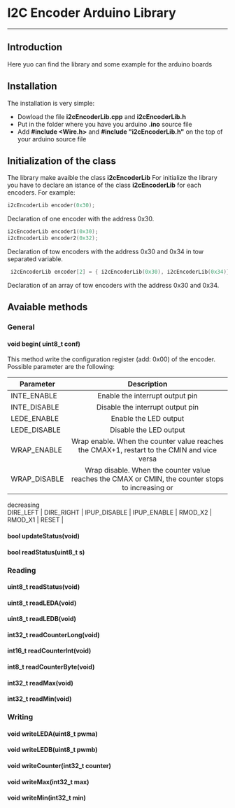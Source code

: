 # I2C Encoder Arduino Library
--------------------------------------------------------------------------------

## Introduction

Here yuo can find the library and some example for the arduino boards

## Installation 

The installation is very simple:
* Dowload the file **i2cEncoderLib.cpp** and **i2cEncoderLib.h**
* Put in the folder where you have you arduino **.ino** source file
* Add **#include <Wire.h>** and **#include "i2cEncoderLib.h"** on the top of your arduino source file

## Initialization of the class

The library make avaible the class **i2cEncoderLib**
For initialize the library you have to declare an istance of the class **i2cEncoderLib** for each encoders.
For example:

``` C++
i2cEncoderLib encoder(0x30);
```
Declaration of one encoder with the address 0x30.

```C++
i2cEncoderLib encoder1(0x30);
i2cEncoderLib encoder2(0x32);
```
Declaration of tow encoders with the address 0x30 and 0x34 in tow separated variable.

```C++
 i2cEncoderLib encoder[2] = { i2cEncoderLib(0x30), i2cEncoderLib(0x34)};
```
Declaration of an array of tow encoders with the address 0x30 and 0x34.

## Avaiable methods

### General
#### void begin( uint8_t conf)
This method write the configuration register (add: 0x00) of the encoder.
Possible parameter are the following:

| Parameter     | Description   | 
| ------------- |:-------------:| 
INTE_ENABLE	    | Enable the interrupt output pin
INTE_DISABLE    | Disable the interrupt output pin
LEDE_ENABLE	    | Enable the LED output
LEDE_DISABLE    | Disable the LED output
WRAP_ENABLE	    | Wrap enable. When the counter value reaches the CMAX+1, restart to the CMIN and vice versa
WRAP_DISABLE    | Wrap disable. When the counter value reaches the CMAX or CMIN, the counter stops to increasing or
decreasing  
DIRE_LEFT	      |
DIRE_RIGHT	     |
IPUP_DISABLE    |
IPUP_ENABLE     |
RMOD_X2		       |
RMOD_X1		       |
RESET		         |



#### bool updateStatus(void)
#### bool readStatus(uint8_t s)
   
### Reading
#### uint8_t readStatus(void)
#### uint8_t readLEDA(void)
#### uint8_t readLEDB(void)
#### int32_t readCounterLong(void)
#### int16_t readCounterInt(void)
#### int8_t readCounterByte(void)
#### int32_t readMax(void)
#### int32_t readMin(void)

### Writing
#### void writeLEDA(uint8_t pwma)
#### void writeLEDB(uint8_t pwmb)
#### void writeCounter(int32_t counter)
#### void writeMax(int32_t max)
#### void writeMin(int32_t min)



